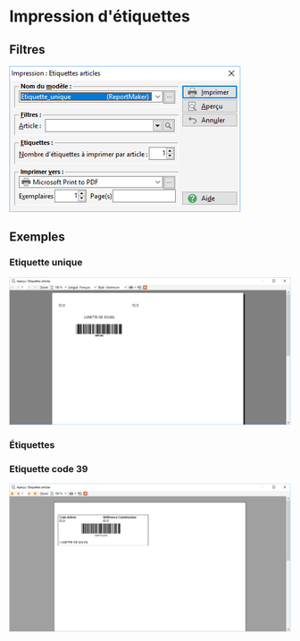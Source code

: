 # Impression d'étiquettes

## Filtres


![](Filtres.png)


## Exemples


### Etiquette unique


![](EtiquetteUnique.png)


### Étiquettes


### 


### Etiquette code 39


![](EtiquetteCode39.png)


